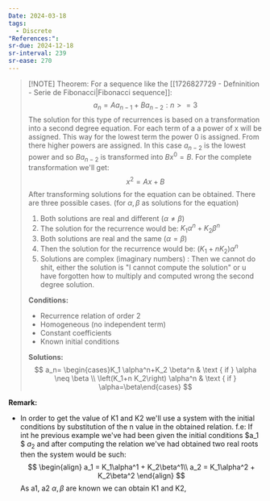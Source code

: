 ```yaml
---
Date: 2024-03-18
tags:
  - Discrete
"References:": 
sr-due: 2024-12-18
sr-interval: 239
sr-ease: 270
---
```


> [!NOTE]  Theorem:
> For a sequence like the [[1726827729 - Defninition - Serie de Fibonacci|Fibonacci sequence]]:
>$$
>a_n = Aa_{n-1} + Ba_{n-2}: n>= 3
>$$
> The solution for this type of recurrences is based on a transformation into a second degree equation.  For each term of a a power of x will be assigned. This way for the lowest term the power 0 is assigned. From there higher powers are assigned. 
> In this case $a_{n-2}$ is the lowest power and so $Ba_{n-2}$ is transformed into $Bx^0 = B$. 
> For the complete transformation we'll get: 
>$$
> x^2 = Ax + B
>$$
> After transforming solutions for the equation can be obtained. There are three possible cases. (for $\alpha , \beta$ as solutions for the equation)
> 1. Both solutions are real and different ($\alpha \not = \beta$)
> 	1. The solution for the recurrence would be: $K_1 \alpha^n+K_2 \beta^n$
> 2. Both solutions are real and the same ($\alpha = \beta$)
> 	1. Then the solution for the recurrence would be: $(K_1+n K_2) \alpha^n$
> 3. Solutions are complex (imaginary numbers) : Then we cannot do shit, either the solution is "I cannot compute the solution" or u have forgotten how to multiply and computed wrong the second degree solution. 
> 
> **Conditions:**
> + Recurrence relation of order 2 
> + Homogeneous (no independent term)
> + Constant coefficients
> + Known initial conditions
> 
> **Solutions:**
>$$
> a_n= \begin{cases}K_1 \alpha^n+K_2 \beta^n & \text { if } \alpha \neq \beta \\ \left(K_1+n K_2\right) \alpha^n & \text { if } \alpha=\beta\end{cases}
>$$

**Remark:**
+ In order to get the value of K1 and K2 we'll use a system with the initial conditions by substitution of the n value in the obtained relation. 
f.e: If int he previous example we've had been given the initial conditions $a_1 $ $a_2$ and after computing the relation we've had obtained two real roots then the system would be such: 
$$
\begin{align}
a_1 = K_1\alpha^1 + K_2\beta^1\\
a_2 = K_1\alpha^2 + K_2\beta^2 
\end{align}
$$
As a1, a2 $\alpha, \beta$ are known we can obtain K1 and K2,

